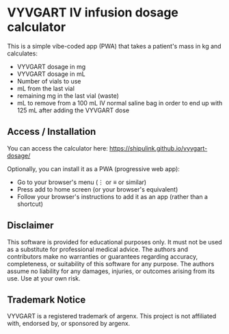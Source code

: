 # VYVGART IV infusion dosage calculator
This is a simple vibe-coded app (PWA) that takes a patient's mass in kg and calculates:
- VYVGART dosage in mg
- VYVGART dosage in mL
- Number of vials to use
- mL from the last vial
- remaining mg in the last vial (waste)
- mL to remove from a 100 mL IV normal saline bag in order to end up with 125 mL after adding the VYVGART dose

## Access / Installation
You can access the calculator here:
https://shipulink.github.io/vyvgart-dosage/

Optionally, you can install it as a PWA (progressive web app):
- Go to your browser's menu (&#x22EE; or &#x2261; or similar)
- Press add to home screen (or your browser's equivalent)
- Follow your browser's instructions to add it as an app (rather than a shortcut)

## Disclaimer
This software is provided for educational purposes only. It must not be used as a substitute for professional medical advice. The authors and contributors make no warranties or guarantees regarding accuracy, completeness, or suitability of this software for any purpose. The authors assume no liability for any damages, injuries, or outcomes arising from its use. Use at your own risk.

## Trademark Notice

VYVGART is a registered trademark of argenx.
This project is not affiliated with, endorsed by, or sponsored by argenx.
